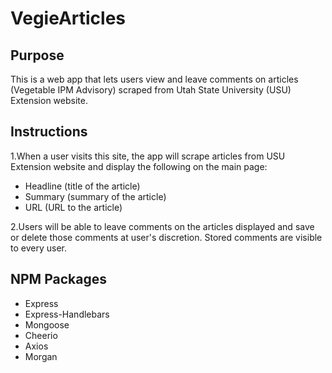 # VegieArticles

## Purpose
This is a web app that lets users view and leave comments on articles (Vegetable IPM Advisory) scraped from Utah State University (USU) Extension website.

## Instructions
1.When a user visits this site, the app will scrape articles from USU Extension website and display the following on the main page:
  * Headline (title of the article)
  * Summary (summary of the article)
  * URL (URL to the article)

2.Users will be able to leave comments on the articles displayed and save or delete those comments at user's discretion. Stored comments are visible to every user.

## NPM Packages
* Express
* Express-Handlebars
* Mongoose
* Cheerio
* Axios
* Morgan
